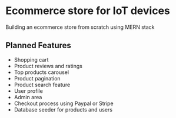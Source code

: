 # Ecommerce store for IoT devices

Building an ecommerce store from scratch using MERN stack

## Planned Features

- Shopping cart
- Product reviews and ratings
- Top products carousel
- Product pagination
- Product search feature
- User profile
- Admin area
- Checkout process using Paypal or Stripe
- Database seeder for products and users

